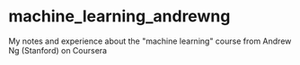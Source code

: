 # machine_learning_andrewng
My notes and experience about the "machine learning" course from Andrew Ng (Stanford) on Coursera
